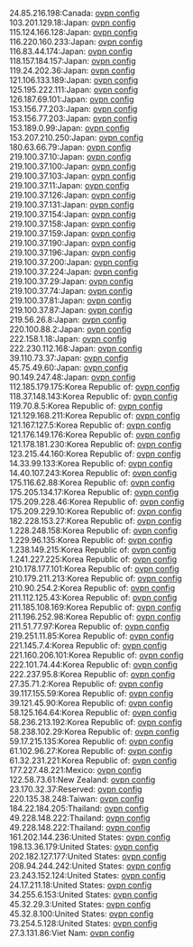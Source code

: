 24.85.216.198:Canada: [ovpn config](vpn/24_85_216_198.ovpn)  
103.201.129.18:Japan: [ovpn config](vpn/103_201_129_18.ovpn)  
115.124.166.128:Japan: [ovpn config](vpn/115_124_166_128.ovpn)  
116.220.160.233:Japan: [ovpn config](vpn/116_220_160_233.ovpn)  
116.83.44.174:Japan: [ovpn config](vpn/116_83_44_174.ovpn)  
118.157.184.157:Japan: [ovpn config](vpn/118_157_184_157.ovpn)  
119.24.202.36:Japan: [ovpn config](vpn/119_24_202_36.ovpn)  
121.106.133.189:Japan: [ovpn config](vpn/121_106_133_189.ovpn)  
125.195.222.111:Japan: [ovpn config](vpn/125_195_222_111.ovpn)  
126.187.69.101:Japan: [ovpn config](vpn/126_187_69_101.ovpn)  
153.156.77.203:Japan: [ovpn config](vpn/153_156_77_203.ovpn)  
153.156.77.203:Japan: [ovpn config](vpn/153_156_77_203.ovpn)  
153.189.0.99:Japan: [ovpn config](vpn/153_189_0_99.ovpn)  
153.207.210.250:Japan: [ovpn config](vpn/153_207_210_250.ovpn)  
180.63.66.79:Japan: [ovpn config](vpn/180_63_66_79.ovpn)  
219.100.37.10:Japan: [ovpn config](vpn/219_100_37_10.ovpn)  
219.100.37.100:Japan: [ovpn config](vpn/219_100_37_100.ovpn)  
219.100.37.103:Japan: [ovpn config](vpn/219_100_37_103.ovpn)  
219.100.37.11:Japan: [ovpn config](vpn/219_100_37_11.ovpn)  
219.100.37.126:Japan: [ovpn config](vpn/219_100_37_126.ovpn)  
219.100.37.131:Japan: [ovpn config](vpn/219_100_37_131.ovpn)  
219.100.37.154:Japan: [ovpn config](vpn/219_100_37_154.ovpn)  
219.100.37.158:Japan: [ovpn config](vpn/219_100_37_158.ovpn)  
219.100.37.159:Japan: [ovpn config](vpn/219_100_37_159.ovpn)  
219.100.37.190:Japan: [ovpn config](vpn/219_100_37_190.ovpn)  
219.100.37.196:Japan: [ovpn config](vpn/219_100_37_196.ovpn)  
219.100.37.200:Japan: [ovpn config](vpn/219_100_37_200.ovpn)  
219.100.37.224:Japan: [ovpn config](vpn/219_100_37_224.ovpn)  
219.100.37.29:Japan: [ovpn config](vpn/219_100_37_29.ovpn)  
219.100.37.74:Japan: [ovpn config](vpn/219_100_37_74.ovpn)  
219.100.37.81:Japan: [ovpn config](vpn/219_100_37_81.ovpn)  
219.100.37.87:Japan: [ovpn config](vpn/219_100_37_87.ovpn)  
219.56.26.8:Japan: [ovpn config](vpn/219_56_26_8.ovpn)  
220.100.88.2:Japan: [ovpn config](vpn/220_100_88_2.ovpn)  
222.158.1.18:Japan: [ovpn config](vpn/222_158_1_18.ovpn)  
222.230.112.168:Japan: [ovpn config](vpn/222_230_112_168.ovpn)  
39.110.73.37:Japan: [ovpn config](vpn/39_110_73_37.ovpn)  
45.75.49.60:Japan: [ovpn config](vpn/45_75_49_60.ovpn)  
90.149.247.48:Japan: [ovpn config](vpn/90_149_247_48.ovpn)  
112.185.179.175:Korea Republic of: [ovpn config](vpn/112_185_179_175.ovpn)  
118.37.148.143:Korea Republic of: [ovpn config](vpn/118_37_148_143.ovpn)  
119.70.8.5:Korea Republic of: [ovpn config](vpn/119_70_8_5.ovpn)  
121.129.168.211:Korea Republic of: [ovpn config](vpn/121_129_168_211.ovpn)  
121.167.127.5:Korea Republic of: [ovpn config](vpn/121_167_127_5.ovpn)  
121.176.149.176:Korea Republic of: [ovpn config](vpn/121_176_149_176.ovpn)  
121.178.181.230:Korea Republic of: [ovpn config](vpn/121_178_181_230.ovpn)  
123.215.44.160:Korea Republic of: [ovpn config](vpn/123_215_44_160.ovpn)  
14.33.99.133:Korea Republic of: [ovpn config](vpn/14_33_99_133.ovpn)  
14.40.107.243:Korea Republic of: [ovpn config](vpn/14_40_107_243.ovpn)  
175.116.62.88:Korea Republic of: [ovpn config](vpn/175_116_62_88.ovpn)  
175.205.134.17:Korea Republic of: [ovpn config](vpn/175_205_134_17.ovpn)  
175.209.228.46:Korea Republic of: [ovpn config](vpn/175_209_228_46.ovpn)  
175.209.229.10:Korea Republic of: [ovpn config](vpn/175_209_229_10.ovpn)  
182.228.153.27:Korea Republic of: [ovpn config](vpn/182_228_153_27.ovpn)  
1.228.248.158:Korea Republic of: [ovpn config](vpn/1_228_248_158.ovpn)  
1.229.96.135:Korea Republic of: [ovpn config](vpn/1_229_96_135.ovpn)  
1.238.149.215:Korea Republic of: [ovpn config](vpn/1_238_149_215.ovpn)  
1.241.227.225:Korea Republic of: [ovpn config](vpn/1_241_227_225.ovpn)  
210.178.177.101:Korea Republic of: [ovpn config](vpn/210_178_177_101.ovpn)  
210.179.211.213:Korea Republic of: [ovpn config](vpn/210_179_211_213.ovpn)  
210.90.254.2:Korea Republic of: [ovpn config](vpn/210_90_254_2.ovpn)  
211.112.125.43:Korea Republic of: [ovpn config](vpn/211_112_125_43.ovpn)  
211.185.108.169:Korea Republic of: [ovpn config](vpn/211_185_108_169.ovpn)  
211.196.252.98:Korea Republic of: [ovpn config](vpn/211_196_252_98.ovpn)  
211.51.77.97:Korea Republic of: [ovpn config](vpn/211_51_77_97.ovpn)  
219.251.11.85:Korea Republic of: [ovpn config](vpn/219_251_11_85.ovpn)  
221.145.7.4:Korea Republic of: [ovpn config](vpn/221_145_7_4.ovpn)  
221.160.206.101:Korea Republic of: [ovpn config](vpn/221_160_206_101.ovpn)  
222.101.74.44:Korea Republic of: [ovpn config](vpn/222_101_74_44.ovpn)  
222.237.95.8:Korea Republic of: [ovpn config](vpn/222_237_95_8.ovpn)  
27.35.71.2:Korea Republic of: [ovpn config](vpn/27_35_71_2.ovpn)  
39.117.155.59:Korea Republic of: [ovpn config](vpn/39_117_155_59.ovpn)  
39.121.45.90:Korea Republic of: [ovpn config](vpn/39_121_45_90.ovpn)  
58.125.164.64:Korea Republic of: [ovpn config](vpn/58_125_164_64.ovpn)  
58.236.213.192:Korea Republic of: [ovpn config](vpn/58_236_213_192.ovpn)  
58.238.102.29:Korea Republic of: [ovpn config](vpn/58_238_102_29.ovpn)  
59.17.215.135:Korea Republic of: [ovpn config](vpn/59_17_215_135.ovpn)  
61.102.96.27:Korea Republic of: [ovpn config](vpn/61_102_96_27.ovpn)  
61.32.231.221:Korea Republic of: [ovpn config](vpn/61_32_231_221.ovpn)  
177.227.48.221:Mexico: [ovpn config](vpn/177_227_48_221.ovpn)  
122.58.73.61:New Zealand: [ovpn config](vpn/122_58_73_61.ovpn)  
23.170.32.37:Reserved: [ovpn config](vpn/23_170_32_37.ovpn)  
220.135.38.248:Taiwan: [ovpn config](vpn/220_135_38_248.ovpn)  
184.22.184.205:Thailand: [ovpn config](vpn/184_22_184_205.ovpn)  
49.228.148.222:Thailand: [ovpn config](vpn/49_228_148_222.ovpn)  
49.228.148.222:Thailand: [ovpn config](vpn/49_228_148_222.ovpn)  
161.202.144.236:United States: [ovpn config](vpn/161_202_144_236.ovpn)  
198.13.36.179:United States: [ovpn config](vpn/198_13_36_179.ovpn)  
202.182.127.177:United States: [ovpn config](vpn/202_182_127_177.ovpn)  
208.94.244.242:United States: [ovpn config](vpn/208_94_244_242.ovpn)  
23.243.152.124:United States: [ovpn config](vpn/23_243_152_124.ovpn)  
24.17.211.18:United States: [ovpn config](vpn/24_17_211_18.ovpn)  
34.255.6.153:United States: [ovpn config](vpn/34_255_6_153.ovpn)  
45.32.29.3:United States: [ovpn config](vpn/45_32_29_3.ovpn)  
45.32.8.100:United States: [ovpn config](vpn/45_32_8_100.ovpn)  
73.254.5.128:United States: [ovpn config](vpn/73_254_5_128.ovpn)  
27.3.131.86:Viet Nam: [ovpn config](vpn/27_3_131_86.ovpn)  
